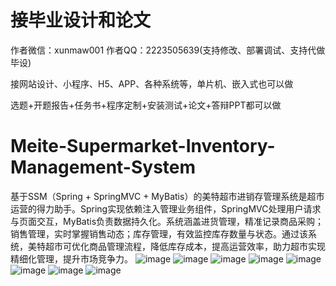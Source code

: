 # 接毕业设计和论文
作者微信：xunmaw001  作者QQ：2223505639(支持修改、部署调试、支持代做毕设)

接网站设计、小程序、H5、APP、各种系统等，单片机、嵌入式也可以做

选题+开题报告+任务书+程序定制+安装测试+论文+答辩PPT都可以做
# Meite-Supermarket-Inventory-Management-System
基于SSM（Spring + SpringMVC + MyBatis）的美特超市进销存管理系统是超市运营的得力助手。Spring实现依赖注入管理业务组件，SpringMVC处理用户请求与页面交互，MyBatis负责数据持久化。系统涵盖进货管理，精准记录商品采购；销售管理，实时掌握销售动态；库存管理，有效监控库存数量与状态。通过该系统，美特超市可优化商品管理流程，降低库存成本，提高运营效率，助力超市实现精细化管理，提升市场竞争力。
![image](https://github.com/user-attachments/assets/d470ea27-d32e-4521-ad35-2c38d9ce3482)
![image](https://github.com/user-attachments/assets/e26fc723-0b87-4976-b11e-902ce46dc0c1)
![image](https://github.com/user-attachments/assets/3308c192-68be-4d2a-a99b-855821d10be8)
![image](https://github.com/user-attachments/assets/a3052db5-c48d-41bf-bdd5-4411ca5fd114)
![image](https://github.com/user-attachments/assets/73ff193a-2ada-4d69-a796-3eef195603f9)
![image](https://github.com/user-attachments/assets/26fbe5a4-f724-4e8c-9324-25b54ceb4f8e)
![image](https://github.com/user-attachments/assets/f4063d9c-317b-4911-8027-b64481e9fdc1)
![image](https://github.com/user-attachments/assets/2a3d3406-61e5-49a4-89e5-b9b0393a4a42)
